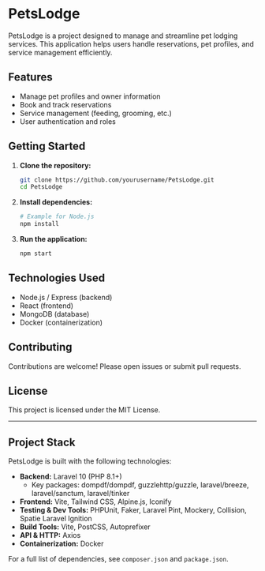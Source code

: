# PetsLodge

PetsLodge is a project designed to manage and streamline pet lodging services. This application helps users handle reservations, pet profiles, and service management efficiently.

## Features

- Manage pet profiles and owner information
- Book and track reservations
- Service management (feeding, grooming, etc.)
- User authentication and roles

## Getting Started

1. **Clone the repository:**
    ```bash
    git clone https://github.com/yourusername/PetsLodge.git
    cd PetsLodge
    ```

2. **Install dependencies:**
    ```bash
    # Example for Node.js
    npm install
    ```

3. **Run the application:**
    ```bash
    npm start
    ```

## Technologies Used

- Node.js / Express (backend)
- React (frontend)
- MongoDB (database)
- Docker (containerization)

## Contributing

Contributions are welcome! Please open issues or submit pull requests.

## License

This project is licensed under the MIT License.

---
## Project Stack

PetsLodge is built with the following technologies:

- **Backend:** Laravel 10 (PHP 8.1+)
    - Key packages: dompdf/dompdf, guzzlehttp/guzzle, laravel/breeze, laravel/sanctum, laravel/tinker
- **Frontend:** Vite, Tailwind CSS, Alpine.js, Iconify
- **Testing & Dev Tools:** PHPUnit, Faker, Laravel Pint, Mockery, Collision, Spatie Laravel Ignition
- **Build Tools:** Vite, PostCSS, Autoprefixer
- **API & HTTP:** Axios
- **Containerization:** Docker

For a full list of dependencies, see `composer.json` and `package.json`.